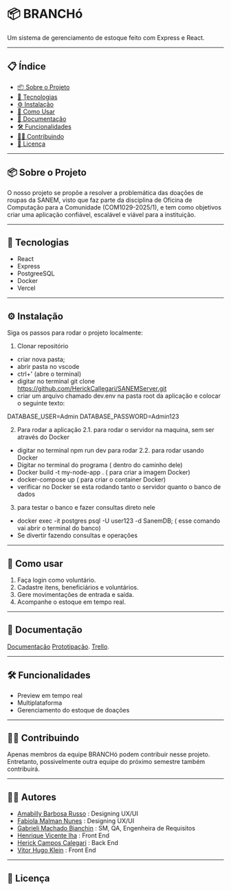 # 📦 BRANCHó

Um sistema de gerenciamento de estoque feito com Express e React. 

---

## 📋 Índice

- [📦 Sobre o Projeto](#-sobre-o-projeto)
- [🚀 Tecnologias](#-tecnologias)
- [⚙️ Instalação](#️-instalação)
- [🧪 Como Usar](#-como-usar)
- [📄 Documentação](#-documentação-)
- [🛠 Funcionalidades](#-funcionalidades)
- [🧑‍💻 Contribuindo](#-contribuindo)
- [📄 Licença](#-licença)

---

## 📦 Sobre o Projeto

O nosso projeto se propõe a resolver a problemática das doações de roupas da SANEM, visto que faz parte da disciplina de Oficina de Computação para a Comunidade (COM1029-2025/1), e tem como objetivos criar uma aplicação confiável, escalável e viável para a instituição.

---

## 🚀 Tecnologias

- React
- Express
- PostgreeSQL
- Docker
- Vercel

---

## ⚙️ Instalação

Siga os passos para rodar o projeto localmente:

1. Clonar repositório 

- criar nova pasta;
- abrir pasta no vscode
- ctrl+' (abre o terminal)
- digitar no terminal git clone https://github.com/HerickCallegari/SANEMServer.git
- criar um arquivo chamado dev.env na pasta root da aplicação e colocar o seguinte texto:

DATABASE_USER=Admin
DATABASE_PASSWORD=Admin123
   

2. Para rodar a aplicação 
 2.1. para rodar o servidor na maquina, sem ser através do Docker 
  - digitar no terminal npm run dev para rodar 
 2.2. para rodar usando Docker
  - Digitar no terminal do programa ( dentro do caminho dele)
  - Docker build -t my-node-app .   ( para criar a imagem Docker)
  - docker-compose up               ( para criar o container Docker)
  - verificar no Docker se esta rodando tanto o servidor quanto o banco de dados
3. para testar o banco e fazer consultas direto nele
  - docker exec -it postgres psql -U user123 -d SanemDB; ( esse comando vai abrir o terminal do banco)
  - Se divertir fazendo consultas e operações

---

## 🧪 Como usar

1. Faça login como voluntário.
2. Cadastre itens, beneficiários e voluntários.
3. Gere movimentações de entrada e saída.
4. Acompanhe o estoque em tempo real.

---
## 📄 Documentação

[Documentação](https://docs.google.com/document/d/1AAftUtZLdgNcrAR81hu4ujMgPfKsgk5sTsIFrUFoR6M/edit?usp=sharing)
[Prototipação](https://www.figma.com/design/Nw6ZMXU4QDHtnW0xVftRn1/Untitled?node-id=0-1&t=Ecz3DBGmvg3mjTuf-1).
[Trello](https://trello.com/invite/b/67e30a8d5b7a21524c2541ac/ATTI536628c2633e8b3c378224e702e822b7F186A0A2/brancho).

---

## 🛠 Funcionalidades

- Preview em tempo real
- Multiplataforma
- Gerenciamento do estoque de doações

---

## 🧑‍💻 Contribuindo

Apenas membros da equipe BRANCHó podem contribuir nesse projeto. Entretanto, possivelmente outra equipe do próximo semestre também contribuirá.

---

## 🙋‍♀️ Autores

- [Amabilly Barbosa Russo](https://github.com/ambarussian) : Designing UX/UI
- [Fabiola Malman Nunes](https://github.com/FabiolaMnss) : Designing UX/UI
- [Gabrieli Machado Bianchin](https://github.com/GabrieliMachadoBianchin) : SM, QA, Engenheira de Requisitos
- [Henrique Vicente Iha](https://github.com/catchdark) : Front End 
- [Herick Campos Calegari](https://github.com/HerickCallegari) : Back End
- [Vitor Hugo Klein](https://github.com/Vitor-Klein) : Front End

---

## 📄 Licença 
